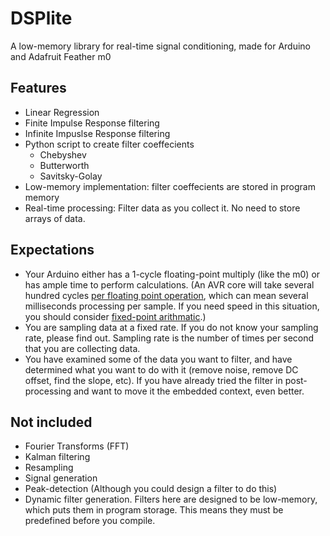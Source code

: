 # DSPlite
A low-memory library for real-time signal conditioning, made for Arduino and Adafruit Feather m0

## Features
- Linear Regression
- Finite Impulse Response filtering
- Infinite Impuslse Response filtering
- Python script to create filter coeffecients
  - Chebyshev
  - Butterworth
  - Savitsky-Golay
- Low-memory implementation: filter coeffecients are stored in program memory
- Real-time processing: Filter data as you collect it. No need to store arrays of data.


## Expectations
- Your Arduino either has a 1-cycle floating-point multiply (like the m0) or has ample time to perform calculations. (An AVR core will take several hundred cycles [per floating point operation](https://people.ece.cornell.edu/land/courses/ece4760/Math/Floating_point/index.html), which can mean several milliseconds processing per sample. If you need speed in this situation, you should consider [fixed-point arithmatic](https://ucexperiment.wordpress.com/2015/03/31/avr-gcc-fixed-point-vs-floating-point-comparison).)
- You are sampling data at a fixed rate. If you do not know your sampling rate, please find out. Sampling rate is the number of times per second that you are collecting data.
- You have examined some of the data you want to filter, and have determined what you want to do with it (remove noise, remove DC offset, find the slope, etc). If you have already tried the filter in post-processing and want to move it the embedded context, even better.

## Not included
- Fourier Transforms (FFT)
- Kalman filtering
- Resampling
- Signal generation
- Peak-detection (Although you could design a filter to do this)
- Dynamic filter generation. Filters here are designed to be low-memory, which puts them in program storage. This means they must be predefined before you compile.
